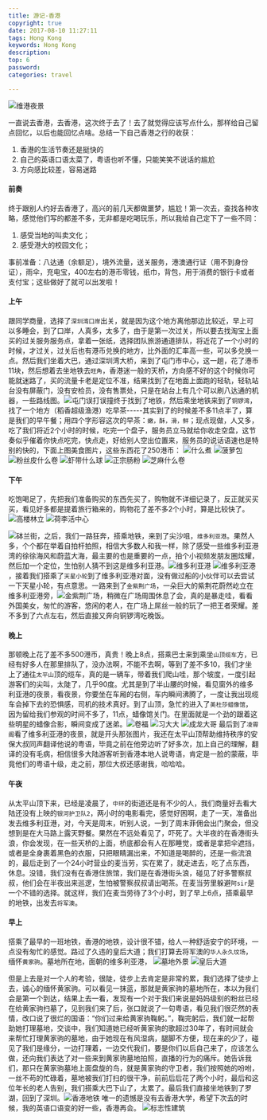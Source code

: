 ```yaml
---
title: 游记-香港
copyright: true
date: 2017-08-10 11:27:11
tags: Hong Kong
keywords: Hong Kong
description: 
top: 6
password:
categories: travel

---
```

![维港夜景](http://upload-images.jianshu.io/upload_images/1811036-5111813fbf88752d.jpg?imageMogr2/auto-orient/strip%7CimageView2/2/w/1240)

<!-- more -->
 一直说去香港，去香港，这次终于去了！去了就觉得应该写点什么，那样给自己留点回忆，以后也能回忆点啥。总结一下自己香港之行的收获：
   1. 香港的生活节奏还是挺快的
   2. 自己的英语口语太菜了，粤语也听不懂，只能笑笑不说话的尴尬
   3. 方向感比较差，容易迷路
  

#### 前奏
终于跟别人约好去香港了，高兴的前几天都做噩梦，尴尬！第一次去，查找各种攻略，感觉他们写的都差不多，无非都是吃喝玩乐，所以我给自己定下了一些不同：
1. 感受当地的叫卖文化；
2. 感受港大的校园文化；

事前准备：八达通（余额足），境外流量，送关服务，港澳通行证（用不到身份证），雨伞，充电宝，400左右的港币零钱，纸巾，背包，用于消费的银行卡或者支付宝；这些做好了就可以出发啦！
#### 上午
跟同学商量，选择了`深圳湾口岸`出关，就是因为这个地方离他那边比较近，早上可以多睡会，到了口岸，人真多，太多了，由于是第一次过关，所以要去找淘宝上面买的过关服务服务点，拿着一张纸，选择团队旅游通道排队，将近花了一个小时的时候，才过关，过关后也有港币兑换的地方，比外面的汇率高一些，可以多兑换一点。然后我们坐着大巴，通过深圳湾大桥，来到了屯门市中心，这一趟，花了港币11块，然后想着去坐地铁去`旺角`，香港迷一般的天桥，方向感不好的这个时候你可能就迷路了，买的流量卡老是定位不准，结果找到了在地面上面跑的轻轨，轻轨站台没有屏蔽门，没有安检员，没有售票处，只是在站台上有几个可以刷八达通的机器，一些路线图。![屯门](http://upload-images.jianshu.io/upload_images/1811036-a0f8100b5b5a79f7.jpg?imageMogr2/auto-orient/strip%7CimageView2/2/w/1240)误打误撞终于找到了地铁，然后乘坐地铁来到了`铜锣湾`，找了一个地方（稻香超级渔港）吃早茶-----其实到了的时候差不多11点半了，算是我们的早午餐；用四个字形容这次的早茶：`嫩，酥，滑，鲜`；现点现做，人又多，吃了我们将近2个小时的时候，吃完一个盘子，服务员立马就给你收走空盘，这节奏似乎催着你快点吃完，快点走，好给别人空出位置来，服务员的说话语速也是特别的快的，下面上图美食图片，这些东西花了250港币：
![什么煮](http://upload-images.jianshu.io/upload_images/1811036-40f399ce9ed4e1ac.jpg?imageMogr2/auto-orient/strip%7CimageView2/2/w/1240)
![菠萝包](http://upload-images.jianshu.io/upload_images/1811036-5449990899a47328.jpg?imageMogr2/auto-orient/strip%7CimageView2/2/w/1240)
![粉丝皮什么卷](http://upload-images.jianshu.io/upload_images/1811036-f0781dfa07c37c23.jpg?imageMogr2/auto-orient/strip%7CimageView2/2/w/1240)
![虾带什么球](http://upload-images.jianshu.io/upload_images/1811036-f347c4905bff116a.jpg?imageMogr2/auto-orient/strip%7CimageView2/2/w/1240)
![正宗肠粉](http://upload-images.jianshu.io/upload_images/1811036-9cd556403741bd5a.jpg?imageMogr2/auto-orient/strip%7CimageView2/2/w/1240)
![芝麻什么卷](http://upload-images.jianshu.io/upload_images/1811036-d84bd884315bb3c0.jpg?imageMogr2/auto-orient/strip%7CimageView2/2/w/1240)

#### 下午

吃饱喝足了，先把我们准备购买的东西先买了，购物就不详细记录了，反正就买买买，看见好多都是提着旅行箱来的，购物花了差不多2个小时，算是比较快了。![高楼林立](http://upload-images.jianshu.io/upload_images/1811036-83632a58a5488e83.jpg?imageMogr2/auto-orient/strip%7CimageView2/2/w/1240)
![荷李活中心](http://upload-images.jianshu.io/upload_images/1811036-19fb48c5f508750f.jpg?imageMogr2/auto-orient/strip%7CimageView2/2/w/1240)

![砵兰街](http://upload-images.jianshu.io/upload_images/1811036-7fc8b7b1e5a64722.jpg?imageMogr2/auto-orient/strip%7CimageView2/2/w/1240)，之后，我们一路狂奔，搭乘地铁，来到了尖沙咀，`维多利亚港`。果然人多，个个都在举着自拍杆拍照，相信大多数人和我一样，除了感受一些维多利亚港湾的徐徐海风和蔚蓝大海，最主要的也是重要的一点，拍个小视频发朋友圈炫耀，然后加一个定位，生怕别人猜不到这是维多利亚港。![维多利亚港](http://upload-images.jianshu.io/upload_images/1811036-dbb185d60c0ea7f0.jpg?imageMogr2/auto-orient/strip%7CimageView2/2/w/1240)
![维多利亚港](http://upload-images.jianshu.io/upload_images/1811036-8d7a5406105cae73.jpg?imageMogr2/auto-orient/strip%7CimageView2/2/w/1240)，接着我们搭乘了`天星小轮`到了维多利亚港对面，没有做过船的小伙伴可以去尝试一下天星小轮，有点意思。一路来到了`金紫荆广场`，一朵巨大的紫荆花蔚然屹立在维多利亚港旁，![金紫荆广场](http://upload-images.jianshu.io/upload_images/1811036-c4cb7e4d337a0a93.jpg?imageMogr2/auto-orient/strip%7CimageView2/2/w/1240)，稍微在广场周围休息了会，真的是暴走哇，看看外国美女，匆忙的游客，悠闲的老人，在广场上屌丝一般的玩了一把王者荣耀。差不多到了六点左右，然后直接又奔向铜锣湾吃晚饭。

#### 晚上

那顿晚上花了差不多500港币，真贵！晚上8点，搭乘巴士来到乘坐`山顶缆车`方，已经有好多人在那里排队了，没办法啊，不能不去啊，等到了差不多10，我们才坐上了通往`太平山`顶的缆车，真的是一辆车，带着我们爬山哇，那个坡度，一度引起游客们的尖叫，太陡了，几乎90度。尤其是到了半山腰的时候，看见窗外的维多利亚港的夜景，看夜景，你要坐在车厢的右侧，车内瞬间沸腾了，一度让我出现缆车会掉下去的恐惧感，司机的技术真好。到了山顶，急忙的进入了`美杜莎蜡像馆`，因为留给我们参观的时间不多了，11点，蜡像馆关门。在里面就是一个劲的跟着这些明星的蜡像合影，瞬间变成了迷弟。![卷福](http://upload-images.jianshu.io/upload_images/1811036-302515f59f3e5dac.jpg?imageMogr2/auto-orient/strip%7CimageView2/2/w/1240)
![习大大](http://upload-images.jianshu.io/upload_images/1811036-3963a5ff12748119.jpg?imageMogr2/auto-orient/strip%7CimageView2/2/w/1240)
![成龙大哥](http://upload-images.jianshu.io/upload_images/1811036-c4dc06186c61306b.jpg?imageMogr2/auto-orient/strip%7CimageView2/2/w/1240)
最后到了`凌霄阁`看了维多利亚港的夜景，就是开头那张图片，我还在太平山顶帮助维持秩序的安保大叔同声翻译他说的粤语，毕竟之前在他旁边听了好多次，加上自己的理解，翻译的没有毛病，相信很多大陆游客听到香港本地人说粤语，肯定是一脸的蒙蔽，毕竟他们的粤语十级，走之前，那位大叔还感谢我，哈哈哈。

#### 午夜

从太平山顶下来，已经是凌晨了，`中环`的街道还是有不少的人，我们商量好去看大陆还没有上映的`银河护卫队2`，两小时的电影看完，感觉好困啊，走了一天，准备出发去维多利亚港，对，今天是周末，听别人说，一到了周末菲佣会出门聚会，但没想到是在大马路上露天野餐。果然在不远处看见了，吓死了。大半夜的在香港街头浪，你会发现，在一些天桥的上面，桥底都会有人在那睡觉，或者是拿把伞遮挡，或者是全身裹着黑色的衣服，只把眼睛漏出来，不知道是喝醉的，还是一些流浪的，最后走到了一个24小时营业的麦当劳，实在累了，就走进去，吃了点东西，休息。没错，我们没有在香港住旅馆，我们是在香港街头浪，碰见了好多警察叔叔，他们会在半夜出来巡逻，生怕被警察叔叔请出喝茶。在麦当劳里躲避`阿sir`是一个不错的选择。就这样，我们在麦当劳待了3个小时，到了早上6点，搭乘最早的地铁，出发去`将军澳`。


#### 早上

搭乘了最早的一班地铁，香港的地铁，设计很不错，给人一种舒适安宁的环境，一点没有匆忙的感觉。路过了久违的皇后大道；我们打算去将军澳的`华人永久坟场`，缅怀`黄家驹`。墓地所在地，面朝的维多利亚港，
![墓地外景](http://upload-images.jianshu.io/upload_images/1811036-555a0cceb2839dd9.jpg?imageMogr2/auto-orient/strip%7CimageView2/2/w/1240)
![皇后大道](http://upload-images.jianshu.io/upload_images/1811036-60173e08b7b312c8.jpg?imageMogr2/auto-orient/strip%7CimageView2/2/w/1240)

但是上去是对一个人的考验，很陡，徒步上去肯定是非常的累，我们选择了徒步上去，诚心的缅怀黄家驹。可以看见一抹蓝，那就是黄家驹的墓地所在，本以为我们会是第一个到达，结果上去一看，发现有一个对于我们来说是妈妈级别的粉丝已经在给黄家驹扫墓了，见到我们来了后，张口就说了一句粤语，看见我们很茫然的表情，改口说了很烂的国语：“你们过来给黄家驹鞠躬。”，鞠完躬后，我们就一起帮助她打理墓地，交谈中，我们知道她已经听黄家驹的歌超过30年了，有时间就会来帮忙打理黄家驹的墓地，由于她现在有风湿病，腿脚不方便，现在来的少了，碰见了我们是缘分，一边打理着，一边交代我们，要是你们以后自己来了，应该怎么做，还向我们表达了对一些来到黄家驹墓地拍照，直播的行为的痛斥。她告诉我们，那只在黄家驹墓地上面盘旋的鸟，就是黄家驹的守卫者，我们按照她的吩咐，一丝不苟的忙碌着，墓地被我们打扫的很干净，前前后后花了两个小时，最后和这位年长的老人告别，我们搭乘大巴下山了，太累了。最后我们直接坐地铁到了罗湖，回到了深圳。![香港地铁](http://ww2.sinaimg.cn/large/006HJ39wgy1ffdrbs04jlj30zk0qogn1.jpg
)
唯一的遗憾是没有去香港大学，希望下次去的时候，我的英语口语变的好一些，香港再会。
![标志性建筑](http://upload-images.jianshu.io/upload_images/1811036-2af058d8272be109.jpg?imageMogr2/auto-orient/strip%7CimageView2/2/w/1240)


